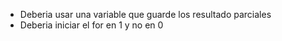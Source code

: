 * Deberia usar una variable que guarde los resultado parciales
* Deberia iniciar el for en 1 y no en 0